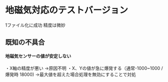 # 地磁気対応のテストバージョン

1ファイル化に成功
精度は微妙


## 既知の不具合

#### 地磁気センサーの値が安定しない
・X軸の精度が悪い
→原因不明
・X、Yの値が急に爆発する（通常-1000~1000 / 爆発時 18000)
→最大値を超えた場合処理を無効にすることで対処
